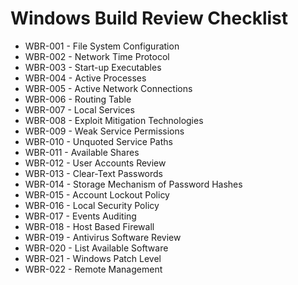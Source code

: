 # Windows Build Review Checklist

* WBR-001 - File System Configuration 
* WBR-002 - Network Time Protocol
* WBR-003 - Start-up Executables
* WBR-004 - Active Processes
* WBR-005 - Active Network Connections
* WBR-006 - Routing Table
* WBR-007 - Local Services
* WBR-008 - Exploit Mitigation Technologies
* WBR-009 - Weak Service Permissions
* WBR-010 - Unquoted Service Paths
* WBR-011 - Available Shares
* WBR-012 - User Accounts Review
* WBR-013 - Clear-Text Passwords
* WBR-014 - Storage Mechanism of Password Hashes
* WBR-015 - Account Lockout Policy
* WBR-016 - Local Security Policy
* WBR-017 - Events Auditing 
* WBR-018 - Host Based Firewall
* WBR-019 - Antivirus Software Review
* WBR-020 - List Available Software
* WBR-021 - Windows Patch Level
* WBR-022 - Remote Management
